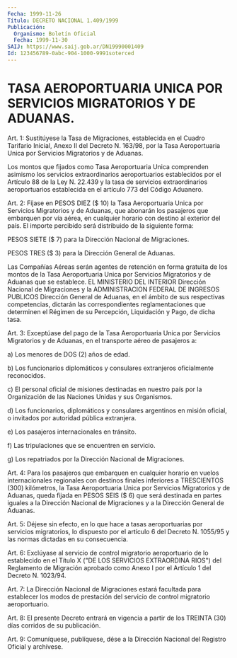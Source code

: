 ```yaml
---
Fecha: 1999-11-26
Título: DECRETO NACIONAL 1.409/1999
Publicación:
  Organismo: Boletín Oficial
  Fecha: 1999-11-30
SAIJ: https://www.saij.gob.ar/DN19990001409
Id: 123456789-0abc-904-1000-9991soterced
---
```

# TASA AEROPORTUARIA UNICA POR SERVICIOS MIGRATORIOS Y DE ADUANAS.

<a id="1"></a>
Art. 1: Sustitúyese la Tasa de Migraciones, establecida en el Cuadro Tarifario Inicial, Anexo II  del  Decreto  N. 163/98, por la Tasa  Aeroportuaria  Unica  por Servicios Migratorios y de  Aduanas.

Los  montos que fijados como Tasa  Aeroportuaria  Unica  comprenden asimismo los servicios extraordinarios aeroportuarios establecidos por el Artículo  88  de  la  Ley N. 22.439 y la tasa de servicios extraordinarios aeroportuarios establecida  en  el artículo 773 del Código Aduanero.

<a id="2"></a>
Art.  2: Fíjase en PESOS DIEZ ($ 10) la Tasa Aeroportuaria Unica por Servicios  Migratorios y de Aduanas, que abonarán los pasajeros que embarquen por vía aérea, en cualquier horario con destino al exterior del país.  El  importe  percibido  será  distribuido de la siguiente forma:

PESOS SIETE ($ 7) para la Dirección Nacional de Migraciones.

PESOS  TRES  ($  3)  para  la  Dirección General  de  Aduanas.

Las Compañías Aéreas serán agentes de retención en  forma gratuita de  los  montos  de  la  Tasa  Aeroportuaria  Unica  por  Servicios Migratorios  y  de  Aduanas  que  se  establece.  EL MINISTERIO DEL INTERIOR    Dirección  Nacional de Migraciones y la ADMINISTRACION FEDERAL DE INGRESOS PUBLICOS   Dirección General de Aduanas, en el ámbito de sus respectivas competencias, dictarán las correspondientes reglamentaciones  que  determinen el Régimen de su Percepción, Liquidación y Pago, de dicha tasa.

<a id="3"></a>
Art.  3:  Exceptúase del pago de la Tasa Aeroportuaria  Unica  por Servicios  Migratorios  y  de  Aduanas,  en  el transporte aéreo de pasajeros a:

a) Los menores de DOS (2) años de edad.

b) Los  funcionarios  diplomáticos  y  consulares    extranjeros oficialmente reconocidos.

c) El personal  oficial  de misiones destinadas en nuestro país por la  Organización  de  las  Naciones  Unidas  y  sus  Organismos.

d) Los funcionarios, diplomáticos y consulares argentinos en misión oficial,   o  invitados  por  autoridad  pública    extranjera.

e) Los pasajeros internacionales en tránsito.

f) Las tripulaciones que se encuentren en servicio.

g) Los repatriados por la Dirección  Nacional  de  Migraciones.

<a id="4"></a>
Art. 4: Para los pasajeros  que  embarquen en cualquier horario en vuelos internacionales regionales  con destinos finales inferiores a TRESCIENTOS (300) kilómetros, la Tasa  Aeroportuaria  Unica  por Servicios  Migratorios  y de Aduanas, queda fijada en PESOS SEIS ($ 6) que será destinada en partes iguales a la Dirección Nacional de Migraciones y a la Dirección General de Aduanas.

<a id="5"></a>
Art. 5: Déjese sin efecto,  en  lo que hace a tasas aeroportuarias por  servicios migratorios, lo dispuesto  por  el  artículo  6  del Decreto  N. 1055/95  y  las  normas  dictadas  en su consecuencia.

<a id="6"></a>
Art. 6: Exclúyase al servicio de control migratorio aeroportuario de  lo  establecido en el Título X ("DE LOS SERVICIOS  EXTRAORDINA RIOS") del  Reglamento  de  Migración  aprobado como Anexo I por el Artículo 1 del Decreto N. 1023/94.

<a id="7"></a>
Art.  7: La Dirección Nacional de Migraciones  estará  facultada para establecer  los  modos  de  prestación del servicio de control migratorio aeroportuario.

<a id="8"></a>
Art. 8: El presente Decreto entrará  en  vigencia a partir de los TREINTA (30) días corridos de su publicación.

<a id="9"></a>
Art. 9: Comuníquese, publíquese, dése a la Dirección Nacional del Registro Oficial y archívese.